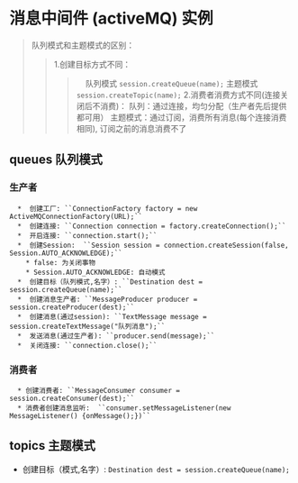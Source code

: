 # 消息中间件 (activeMQ) 实例
> 队列模式和主题模式的区别：
>>  1.创建目标方式不同：
>>>     队列模式   ``session.createQueue(name);``
>>>     主题模式   ``session.createTopic(name);``
>>  2.消费者消费方式不同(连接关闭后不消费)：
>>>     队列：通过连接，均匀分配（生产者先后提供都可用）
>>>     主题模式：通过订阅，消费所有消息(每个连接消费相同), 订阅之前的消息消费不了
## queues 队列模式
### 生产者
      *  创建工厂: ``ConnectionFactory factory = new ActiveMQConnectionFactory(URL);``
      *  创建连接: ``Connection connection = factory.createConnection();``
      *  开启连接: ``connection.start();``
      *  创建Session:  ``Session session = connection.createSession(false, Session.AUTO_ACKNOWLEDGE);``
        * false: 为关闭事物
        * Session.AUTO_ACKNOWLEDGE: 自动模式
      *  创建目标（队列模式,名字）: ``Destination dest = session.createQueue(name);``
      *  创建消息生产者: ``MessageProducer producer = session.createProducer(dest);``
      *  创建消息(通过session): ``TextMessage message = session.createTextMessage("队列消息");``
      *  发送消息(通过生产者): ``producer.send(message);``
      *  关闭连接: ``connection.close();``

### 消费者
      * 创建消费者: ``MessageConsumer consumer = session.createConsumer(dest);``
      * 消费者创建消息监听:  ``consumer.setMessageListener(new MessageListener() {onMessage();})``


## topics 主题模式
*  创建目标（模式,名字）:     ``Destination dest = session.createQueue(name);``

